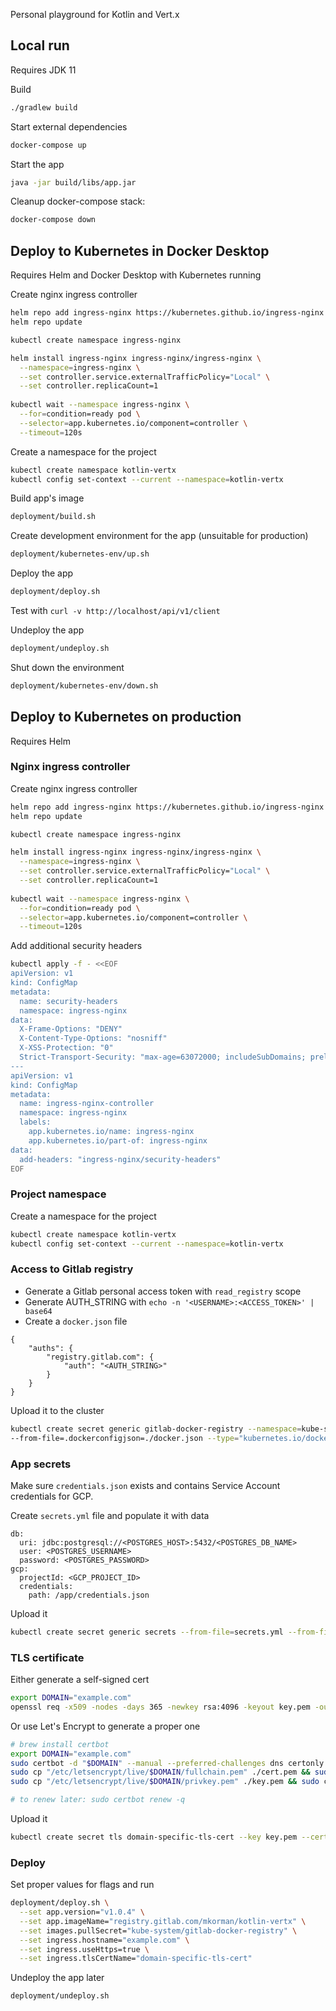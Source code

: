 Personal playground for Kotlin and Vert.x

## Local run

Requires JDK 11
     
Build
```bash
./gradlew build
```

Start external dependencies
```bash
docker-compose up
```

Start the app
```bash
java -jar build/libs/app.jar
```

Cleanup docker-compose stack:
```bash
docker-compose down
```

## Deploy to Kubernetes in Docker Desktop

Requires Helm and Docker Desktop with Kubernetes running
     
Create nginx ingress controller
```bash
helm repo add ingress-nginx https://kubernetes.github.io/ingress-nginx
helm repo update

kubectl create namespace ingress-nginx

helm install ingress-nginx ingress-nginx/ingress-nginx \
  --namespace=ingress-nginx \
  --set controller.service.externalTrafficPolicy="Local" \
  --set controller.replicaCount=1
  
kubectl wait --namespace ingress-nginx \
  --for=condition=ready pod \
  --selector=app.kubernetes.io/component=controller \
  --timeout=120s
```

Create a namespace for the project
```bash
kubectl create namespace kotlin-vertx
kubectl config set-context --current --namespace=kotlin-vertx
```

Build app's image
```bash
deployment/build.sh
```

Create development environment for the app (unsuitable for production)
```bash
deployment/kubernetes-env/up.sh
```

Deploy the app
```bash
deployment/deploy.sh
```

Test with `curl -v http://localhost/api/v1/client`

Undeploy the app
```bash
deployment/undeploy.sh
```

Shut down the environment
```bash
deployment/kubernetes-env/down.sh
```

## Deploy to Kubernetes on production

Requires Helm

### Nginx ingress controller
Create nginx ingress controller
```bash
helm repo add ingress-nginx https://kubernetes.github.io/ingress-nginx
helm repo update

kubectl create namespace ingress-nginx

helm install ingress-nginx ingress-nginx/ingress-nginx \
  --namespace=ingress-nginx \
  --set controller.service.externalTrafficPolicy="Local" \
  --set controller.replicaCount=1
  
kubectl wait --namespace ingress-nginx \
  --for=condition=ready pod \
  --selector=app.kubernetes.io/component=controller \
  --timeout=120s
```

Add additional security headers
```bash
kubectl apply -f - <<EOF
apiVersion: v1
kind: ConfigMap
metadata:
  name: security-headers
  namespace: ingress-nginx
data:
  X-Frame-Options: "DENY"
  X-Content-Type-Options: "nosniff"
  X-XSS-Protection: "0"
  Strict-Transport-Security: "max-age=63072000; includeSubDomains; preload"
---
apiVersion: v1
kind: ConfigMap
metadata:
  name: ingress-nginx-controller
  namespace: ingress-nginx
  labels:
    app.kubernetes.io/name: ingress-nginx
    app.kubernetes.io/part-of: ingress-nginx
data:
  add-headers: "ingress-nginx/security-headers"
EOF
```

### Project namespace

Create a namespace for the project
```bash
kubectl create namespace kotlin-vertx
kubectl config set-context --current --namespace=kotlin-vertx
```

### Access to Gitlab registry

- Generate a Gitlab personal access token with `read_registry` scope
- Generate AUTH_STRING with `echo -n '<USERNAME>:<ACCESS_TOKEN>' | base64`
- Create a `docker.json` file
```
{
    "auths": {
        "registry.gitlab.com": {
            "auth": "<AUTH_STRING>"
        }
    }
}
```

Upload it to the cluster
```bash
kubectl create secret generic gitlab-docker-registry --namespace=kube-system \
--from-file=.dockerconfigjson=./docker.json --type="kubernetes.io/dockerconfigjson"
```

### App secrets

Make sure `credentials.json` exists and contains Service Account credentials for GCP.
     
Create `secrets.yml` file and populate it with data
```
db:
  uri: jdbc:postgresql://<POSTGRES_HOST>:5432/<POSTGRES_DB_NAME>
  user: <POSTGRES_USERNAME>
  password: <POSTGRES_PASSWORD>
gcp:
  projectId: <GCP_PROJECT_ID>
  credentials:
    path: /app/credentials.json
```

Upload it
```bash
kubectl create secret generic secrets --from-file=secrets.yml --from-file=credentials.json
```

### TLS certificate

Either generate a self-signed cert

```bash
export DOMAIN="example.com"
openssl req -x509 -nodes -days 365 -newkey rsa:4096 -keyout key.pem -out cert.pem -subj "/CN=$DOMAIN/O=$DOMAIN"
```

Or use Let's Encrypt to generate a proper one
```bash
# brew install certbot
export DOMAIN="example.com"
sudo certbot -d "$DOMAIN" --manual --preferred-challenges dns certonly
sudo cp "/etc/letsencrypt/live/$DOMAIN/fullchain.pem" ./cert.pem && sudo chown $USER ./cert.pem
sudo cp "/etc/letsencrypt/live/$DOMAIN/privkey.pem" ./key.pem && sudo chown $USER ./key.pem

# to renew later: sudo certbot renew -q
```

Upload it
```bash
kubectl create secret tls domain-specific-tls-cert --key key.pem --cert cert.pem
```

### Deploy

Set proper values for flags and run
```bash
deployment/deploy.sh \
  --set app.version="v1.0.4" \
  --set app.imageName="registry.gitlab.com/mkorman/kotlin-vertx" \
  --set images.pullSecret="kube-system/gitlab-docker-registry" \
  --set ingress.hostname="example.com" \
  --set ingress.useHttps=true \
  --set ingress.tlsCertName="domain-specific-tls-cert"
```

Undeploy the app later
```bash
deployment/undeploy.sh
```
